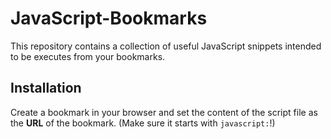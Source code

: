 # JavaScript-Bookmarks

This repository contains a collection of useful JavaScript snippets intended to be executes from your bookmarks.

## Installation

Create a bookmark in your browser and set the content of the script file as the **URL** of the bookmark.
(Make sure it starts with `javascript:`!)